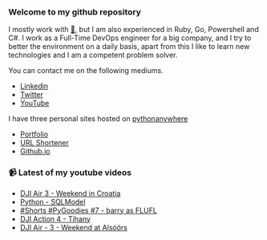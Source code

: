 ### Welcome to my github repository

I mostly work with [:snake:](https://www.python.org/), but I am also experienced in Ruby, Go, Powershell and C#. I work as a Full-Time DevOps engineer for a big company, and I try to better the environment on a daily basis, apart from this I like to learn new technologies and I am a competent problem solver.

You can contact me on the following mediums.
- [Linkedin](https://www.linkedin.com/in/r3ap3rpy)
- [Twitter](https://twitter.com/r3ap3rpy)
- [YouTube](https://www.youtube.com/channel/UC1qkMXH8d2I9DDAtBSeEHqg)

I have three personal sites hosted on [pythonanywhere](https://www.pythonanywhere.com/)
- [Portfolio](http://r3ap3rpy.pythonanywhere.com/)
- [URL Shortener](http://shortenpy.pythonanywhere.com/)
- [Github.io](https://r3ap3rpy.github.io/)

### :video_camera: Latest of my youtube videos
<!-- YOUTUBE:START -->
- [DJI Air 3 - Weekend in Croatia](https://www.youtube.com/watch?v=i_2cWUhdWtY)
- [Python - SQLModel](https://www.youtube.com/watch?v=GJv_55-QNC8)
- [#Shorts #PyGoodies #7 - barry as FLUFL](https://www.youtube.com/watch?v=2N7Ru0GtGks)
- [DJI Action 4 - Tihany](https://www.youtube.com/watch?v=3lKiFpZ9pQI)
- [DJI Air - 3 - Weekend at Alsóörs](https://www.youtube.com/watch?v=wMXNHhCCSFw)
<!-- YOUTUBE:END -->

